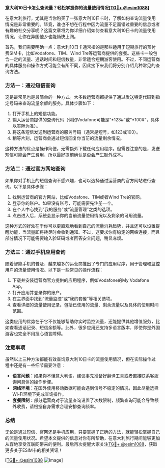 **意大利10日卡怎么查流量？轻松掌握你的流量使用情况[[TG💪+ @esim1088](https://t.me/s/esim1088)]**

在意大利旅行，尤其是当你购买了一张意大利10日卡时，了解如何查询流量使用情况是非常重要的。毕竟，谁也不想在行程中因为流量不足而错过重要的信息或者有趣的社交分享呢？这篇文章将为你详细介绍如何查看意大利10日卡的流量使用情况，让你在异国他乡也能畅快上网。

首先，我们需要明确一点：意大利10日卡通常指的是那些适用于短期旅行的预付费SIM卡，比如Vodafone、TIM、Wind Tre等运营商提供的套餐。这些卡一般包含一定的流量、通话时间和短信数量，非常适合短期游客使用。不过，不同运营商的具体服务和操作方式可能会有所不同，因此接下来我们将分别介绍几种常见的查询方法。

### **方法一：通过短信查询**
这是最常见也是最简单的一种方式。大多数运营商都提供了通过发送特定代码到指定号码来查询流量余额的服务。具体步骤如下：

1. 打开手机上的短信功能。
2. 输入运营商提供的查询代码（例如Vodafone可能是“*123#”或“*100#”，具体以实际为准）。
3. 将这条短信发送到运营商的服务号码（通常是短号，如123或100）。
4. 稍等片刻，运营商会通过短信回复你当前的流量剩余情况。

这种方法的优点是操作简便，无需额外下载任何应用程序。但需要注意的是，发送短信可能会产生费用，所以最好提前确认是否会产生额外成本。

### **方法二：通过官方网站查询**
如果你对手机上的短信查询不感兴趣，也可以选择通过运营商的官方网站进行查询。以下是具体步骤：

1. 找到运营商的官方网站，比如Vodafone、TIM或者Wind Tre的官网。
2. 登录你的账户。如果没有账号，可能需要先注册一个。
3. 在个人中心找到“我的服务”或“流量管理”之类的选项。
4. 点击进入后，系统会显示你的当前流量使用情况以及剩余的可用流量。

这种方式的好处在于你可以更直观地看到自己的流量消耗趋势，并且还可以设置提醒功能，当流量即将耗尽时会收到通知。不过，这要求你有稳定的网络连接，而且部分情况下可能需要输入验证码或者回答安全问题，稍显麻烦。

### **方法三：通过手机应用查询**
随着智能手机的普及，越来越多的运营商推出了专门的应用程序，用于管理和监控用户的流量使用情况。以下是一些常见的操作流程：

1. 下载并安装运营商官方提供的应用程序，例如Vodafone的My Vodafone App。
2. 打开应用并登录你的账户。
3. 在主界面中找到“流量监控”或“我的套餐”等相关选项。
4. 查看详细的流量使用记录，包括已使用的流量、剩余流量以及具体的使用时间范围。

这类应用的优势在于它不仅能够帮助你实时监控流量，还能提供其他增值服务，比如查看通话记录、短信余额等。此外，很多应用还支持多语言版本，即使你是外国游客也完全不用担心语言障碍。

### **注意事项**
虽然以上三种方法都能有效查询意大利10日卡的流量使用情况，但在实际操作过程中还是有一些细节需要注意：

- **语言问题**：如果你不懂意大利语，建议事先准备好翻译工具或者直接联系客服询问具体的操作步骤。
- **网络环境**：在国外使用移动数据可能会遇到信号不稳定的情况，因此尽量选择Wi-Fi环境下完成查询操作。
- **套餐限制**：部分运营商对于流量查询设置了次数限制，频繁查询可能会导致额外收费，请根据自身需求合理安排查询频率。

### **总结**
无论是通过短信、官网还是手机应用，只要掌握了正确的方法，就能轻松掌握自己的流量使用状况。希望本文提供的信息对你有所帮助，在意大利旅行期间能够更加从容地享受互联网带来的便利。最后再次提醒大家关注[TG💪+ @esim1088](https://t.me/s/esim1088)，获取更多关于ESIM卡的相关资讯！

[[TG💪+ @esim1088](https://t.me/s/esim1088) ![Image](https://i.postimg.cc/4NQfJmqS/Snipaste-2025-05-13-00-14-12.png)]